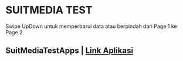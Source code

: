 <h1>
  SUITMEDIA TEST
</h1>
<p>
Swipe UpDown untuk memperbarui data atau berpindah dari Page 1 ke Page 2.
</p>

## SuitMediaTestApps   | [Link Aplikasi]( https://drive.google.com/file/d/1VFTh8xPOnhtpISGfUAdKSGkO9VpHBbLL/view?usp=sharing )
